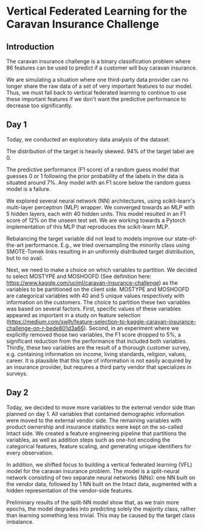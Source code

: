 # Vertical Federated Learning for the Caravan Insurance Challenge

## Introduction

The caravan insurance challenge is a binary classification problem where 86 features can be used to predict if a customer will buy caravan insurance.

We are simulating a situation where one third-party data provider can no longer share the raw data of a set of very important features to our model. Thus, we must fall back to vertical federated learning to continue to use these important features if we don't want the predictive performance to decrease too significantly.


## Day 1

Today, we conducted an exploratory data analysis of the dataset.

The distribution of the target is heavily skewed. 94% of the target label are 0.

The predictive performance (F1 score) of a random guess model that guesses 0 or 1 following the prior probability of the labels in the data is situated around 7%. Any model with an F1 score below the random guess model is a failure.

We explored several neural network (NN) architectures, using scikit-learn's multi-layer perceptron (MLP) wrapper. We converged towards an MLP with 5 hidden layers, each with 40 hidden units. This model resulted in an F1 score of 12% on the unseen test set. We are working towards a Pytorch implementation of this MLP that reproduces the scikit-learn MLP.

Rebalancing the target variable did not lead to models improve our state-of-the-art performance. E.g., we tried oversampling the minority class using SMOTE-Tomek links resulting in an uniformly distributed target distribution, but to no avail.

Next, we need to make a choice on which variables to partition. We decided to select MOSTYPE and MOSHOOFD (See definition here: https://www.kaggle.com/uciml/caravan-insurance-challenge) as the variables to be partitioned on the client side. MOSTYPE and MOSHOOFD are categorical variables with 40 and 5 unique values respectively with information on the customers. The choice to partition these two variables was based on several factors. First, specific values of these variables appeared as important in a study on feature selection (https://medium.com/swlh/feature-selection-to-kaggle-caravan-insurance-challenge-on-r-bede801d3a66). Second, in an experiment where we explicitly removed those two variables, the F1 score dropped to 5%, a significant reduction from the performance that included both variables. Thirdly, these two variables are the result of a thorough customer survey, e.g. containing information on income, living standards, religion, values, career. It is plausible that this type of information is not easily acquired by an insurance provider, but requires a third party vendor that specializes in surveys.


## Day 2

Today, we decided to move more variables to the external vendor side than planned on day 1. All variables that contained demographic information were moved to the external vendor side. The remaining variables with product ownership and insurance statistics were kept on the so-called Intact side. We created a feature engineering pipeline that partitions the variables, as well as addition steps such as one-hot encoding the categorical features, feature scaling, and generating unique identifiers for every observation.

In addition, we shifted focus to building a vertical federated learning (VFL) model for the caravan insurance problem. The model is a split-neural network consisting of two separate neural networks (NNs): one NN built on the vendor data, followed by 1 NN built on the Intact data, augmented with a hidden representation of the vendor-side features.

Preliminary results of the split-NN model show that, as we train more epochs, the model degrades into predicting solely the majority class, rather than learning something less trivial. This may be caused by the target class imbalance.